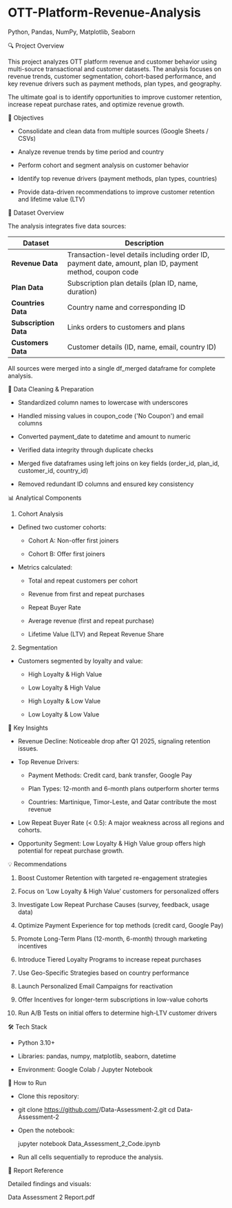 # OTT-Platform-Revenue-Analysis
Python, Pandas, NumPy, Matplotlib, Seaborn

🔍 Project Overview

This project analyzes OTT platform revenue and customer behavior using multi-source transactional and customer datasets.
The analysis focuses on revenue trends, customer segmentation, cohort-based performance, and key revenue drivers such as payment methods, plan types, and geography.

The ultimate goal is to identify opportunities to improve customer retention, increase repeat purchase rates, and optimize revenue growth.

🎯 Objectives

* Consolidate and clean data from multiple sources (Google Sheets / CSVs)

* Analyze revenue trends by time period and country

* Perform cohort and segment analysis on customer behavior

* Identify top revenue drivers (payment methods, plan types, countries)

* Provide data-driven recommendations to improve customer retention and lifetime value (LTV)

🧾 Dataset Overview

The analysis integrates five data sources:

| Dataset               | Description                                                                                              |
| --------------------- | -------------------------------------------------------------------------------------------------------- |
| **Revenue Data**      | Transaction-level details including order ID, payment date, amount, plan ID, payment method, coupon code |
| **Plan Data**         | Subscription plan details (plan ID, name, duration)                                                      |
| **Countries Data**    | Country name and corresponding ID                                                                        |
| **Subscription Data** | Links orders to customers and plans                                                                      |
| **Customers Data**    | Customer details (ID, name, email, country ID)                                                           |

All sources were merged into a single df_merged dataframe for complete analysis.

🧹 Data Cleaning & Preparation

* Standardized column names to lowercase with underscores

* Handled missing values in coupon_code ('No Coupon') and email columns

* Converted payment_date to datetime and amount to numeric

* Verified data integrity through duplicate checks

* Merged five dataframes using left joins on key fields (order_id, plan_id, customer_id, country_id)

* Removed redundant ID columns and ensured key consistency

📊 Analytical Components
1. Cohort Analysis

* Defined two customer cohorts:

    * Cohort A: Non-offer first joiners

    * Cohort B: Offer first joiners

* Metrics calculated:

    * Total and repeat customers per cohort

    * Revenue from first and repeat purchases

    * Repeat Buyer Rate

    * Average revenue (first and repeat purchase)

    * Lifetime Value (LTV) and Repeat Revenue Share

2. Segmentation

* Customers segmented by loyalty and value:

   * High Loyalty & High Value

   * Low Loyalty & High Value

   * High Loyalty & Low Value

   * Low Loyalty & Low Value

🔑 Key Insights

* Revenue Decline: Noticeable drop after Q1 2025, signaling retention issues.

* Top Revenue Drivers:

    * Payment Methods: Credit card, bank transfer, Google Pay

    * Plan Types: 12-month and 6-month plans outperform shorter terms

    * Countries: Martinique, Timor-Leste, and Qatar contribute the most revenue

* Low Repeat Buyer Rate (< 0.5): A major weakness across all regions and cohorts.

* Opportunity Segment: Low Loyalty & High Value group offers high potential for repeat purchase growth.

💡 Recommendations

1. Boost Customer Retention with targeted re-engagement strategies

2. Focus on ‘Low Loyalty & High Value’ customers for personalized offers

3. Investigate Low Repeat Purchase Causes (survey, feedback, usage data)

4. Optimize Payment Experience for top methods (credit card, Google Pay)

5. Promote Long-Term Plans (12-month, 6-month) through marketing incentives

6. Introduce Tiered Loyalty Programs to increase repeat purchases

7. Use Geo-Specific Strategies based on country performance

8. Launch Personalized Email Campaigns for reactivation

9. Offer Incentives for longer-term subscriptions in low-value cohorts

10. Run A/B Tests on initial offers to determine high-LTV customer drivers

🛠️ Tech Stack

* Python 3.10+

* Libraries:
  pandas, numpy, matplotlib, seaborn, datetime

* Environment: Google Colab / Jupyter Notebook

🚀 How to Run

* Clone this repository:
* 
  git clone https://github.com/<your-username>/Data-Assessment-2.git
  cd Data-Assessment-2
  
* Open the notebook:

  jupyter notebook Data_Assessment_2_Code.ipynb

* Run all cells sequentially to reproduce the analysis.

📄 Report Reference

Detailed findings and visuals:

 Data Assessment 2 Report.pdf

